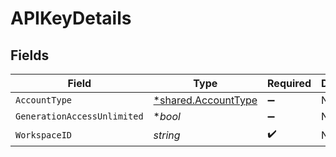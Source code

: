 # APIKeyDetails


## Fields

| Field                                                            | Type                                                             | Required                                                         | Description                                                      |
| ---------------------------------------------------------------- | ---------------------------------------------------------------- | ---------------------------------------------------------------- | ---------------------------------------------------------------- |
| `AccountType`                                                    | [*shared.AccountType](../../../pkg/models/shared/accounttype.md) | :heavy_minus_sign:                                               | N/A                                                              |
| `GenerationAccessUnlimited`                                      | **bool*                                                          | :heavy_minus_sign:                                               | N/A                                                              |
| `WorkspaceID`                                                    | *string*                                                         | :heavy_check_mark:                                               | N/A                                                              |